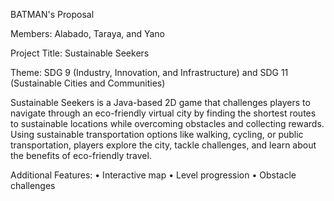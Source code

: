 BATMAN's Proposal

Members: Alabado, Taraya, and Yano

Project Title: Sustainable Seekers 

Theme: SDG 9 (Industry, Innovation, and Infrastructure) and SDG 11 (Sustainable Cities and Communities)

Sustainable Seekers is a Java-based 2D game that challenges players to navigate through an eco-friendly virtual city by finding the shortest routes to sustainable locations while overcoming obstacles and collecting 
rewards. Using sustainable transportation options like walking, cycling, or public transportation, players explore the city, tackle challenges, and learn about the benefits of eco-friendly travel. 

Additional Features:
• Interactive map
• Level progression 
• Obstacle challenges

